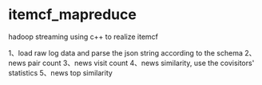 # itemcf_mapreduce
hadoop streaming using c++ to realize itemcf

1、load raw log data and parse the json string according to the schema
2、news pair count
3、news visit count
4、news similarity, use the covisitors' statistics
5、news top similarity
